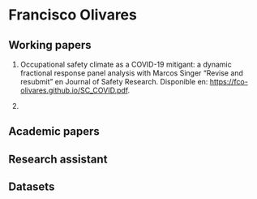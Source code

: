 # Francisco Olivares

## Working papers
1. Occupational safety climate as a COVID-19 mitigant: a dynamic fractional response panel analysis
with Marcos Singer
“Revise and resubmit” en Journal of Safety Research. Disponible en: https://fco-olivares.github.io/SC_COVID.pdf.

2.


## Academic papers



## Research assistant



## Datasets
